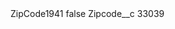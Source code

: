 <?xml version="1.0" encoding="UTF-8"?>
<CustomMetadata xmlns="http://soap.sforce.com/2006/04/metadata" xmlns:xsi="http://www.w3.org/2001/XMLSchema-instance" xmlns:xsd="http://www.w3.org/2001/XMLSchema">
    <label>ZipCode1941</label>
    <protected>false</protected>
    <values>
        <field>Zipcode__c</field>
        <value xsi:type="xsd:string">33039</value>
    </values>
</CustomMetadata>
